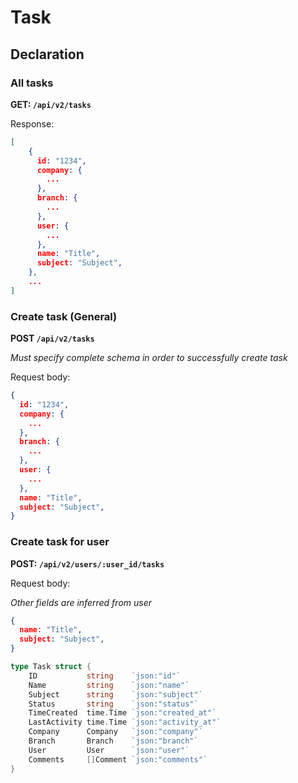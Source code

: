 # Task

## Declaration

### All tasks

**GET: `/api/v2/tasks`**

Response:

```json
[
    {
      id: "1234",
      company: {
        ...
      },
      branch: {
        ...
      },
      user: {
        ...
      },
      name: "Title",
      subject: "Subject",
    },
    ...
]
```

### Create task (General)

**POST `/api/v2/tasks`**

*Must specify complete schema in order to successfully create task*

Request body:

```json
{
  id: "1234",
  company: {
    ...
  },
  branch: {
    ...
  },
  user: {
    ...
  },
  name: "Title",
  subject: "Subject",
}
```


### Create task for user

**POST: `/api/v2/users/:user_id/tasks`**

Request body:

*Other fields are inferred from user*

```json
{
  name: "Title",
  subject: "Subject",
}
```

```go
type Task struct {
	ID           string    `json:"id"`
	Name         string    `json:"name"`
	Subject      string    `json:"subject"`
	Status       string    `json:"status"`
	TimeCreated  time.Time `json:"created_at"`
	LastActivity time.Time `json:"activity_at"`
	Company      Company   `json:"company"`
	Branch       Branch    `json:"branch"`
	User         User      `json:"user"`
	Comments     []Comment `json:"comments"`
}
```
